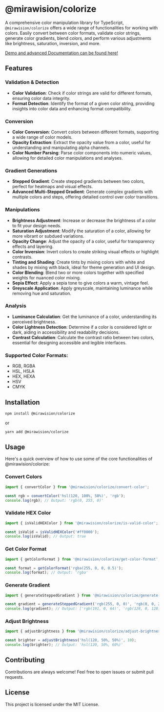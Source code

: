 # @mirawision/colorize

A comprehensive color manipulation library for TypeScript, `@mirawision/colorize` offers a wide range of functionalities for working with colors. Easily convert between color formats, validate color strings, generate color gradients, blend colors, and perform various adjustments like brightness, saturation, inversion, and more.

[Demo and advanced Documentation can be found here!](https://mirawision.github.io/colorize)

## Features

### Validation & Detection
- **Color Validation**: Check if color strings are valid for different formats, ensuring color data integrity.
- **Format Detection**: Identify the format of a given color string, providing insights into color data and enhancing format compatibility.

### Conversion
- **Color Conversion**: Convert colors between different formats, supporting a wide range of color models.
- **Opacity Extraction**: Extract the opacity value from a color, useful for understanding and manipulating alpha channels.
- **Color Number Parsing**: Parse color components into numeric values, allowing for detailed color manipulations and analyses.

### Gradient Generations
- **Stepped Gradient**: Create stepped gradients between two colors, perfect for heatmaps and visual effects.
- **Advanced Multi-Stepped Gradient**: Generate complex gradients with multiple colors and steps, offering detailed control over color transitions.

### Manipulations
- **Brightness Adjustment**: Increase or decrease the brightness of a color to fit your design needs.
- **Saturation Adjustment**: Modify the saturation of a color, allowing for more vibrant or subdued variations.
- **Opacity Change**: Adjust the opacity of a color, useful for transparency effects and layering.
- **Color Inversion**: Invert colors to create striking visual effects or highlight contrasts.
- **Tinting and Shading**: Create tints by mixing colors with white and shades by mixing with black, ideal for theme generation and UI design.
- **Color Blending**: Blend two or more colors together with specified weights for nuanced color mixing.
- **Sepia Effect**: Apply a sepia tone to give colors a warm, vintage feel.
- **Greyscale Application**: Apply greyscale, maintaining luminance while removing hue and saturation.

### Analysis
- **Luminance Calculation**: Get the luminance of a color, understanding its perceived brightness.
- **Color Lightness Detection**: Determine if a color is considered light or dark, aiding in accessibility and readability decisions.
- **Contrast Calculation**: Calculate the contrast ratio between two colors, essential for designing accessible and legible interfaces.

### Supported Color Formats:

- RGB, RGBA
- HSL, HSLA
- HEX, HEXA
- HSV
- CMYK

## Installation

```bash
npm install @mirawision/colorize
```

or 

```bash
yarn add @mirawision/colorize
```

## Usage

Here's a quick overview of how to use some of the core functionalities of @mirawision/colorize:

### Convert Colors

```javascript
import { convertColor } from '@mirawision/colorize/convert-color';

const rgb = convertColor('hsl(120, 100%, 50%)', 'rgb');
console.log(rgb); // Output: 'rgb(0, 255, 0)'
```

### Validate HEX Color

```javascript
import { isValidHEXColor } from '@mirawision/colorize/is-valid-color';

const isValid = isValidHEXColor('#ff0000');
console.log(isValid); // Output: true
```

### Get Color Format

```javascript
import { getColorFormat } from '@mirawision/colorize/get-color-format';

const format = getColorFormat('rgba(255, 0, 0, 0.5)');
console.log(format); // Output: 'rgba'
```

### Generate Gradient

```javascript
import { generateSteppedGradient } from '@mirawision/colorize/generate-stepped-gradient';

const gradient = generateSteppedGradient('rgb(255, 0, 0)', 'rgb(0, 0, 255)', 3);
console.log(gradient); // Output: ['rgb(191, 0, 64)', 'rgb(128, 0, 128)', 'rgb(64, 0, 191)']
```

### Adjust Brightness

```javascript
import { adjustBrightness } from '@mirawision/colorize/adjust-brightness';

const brighter = adjustBrightness('hsl(120, 50%, 50%)', 10);
console.log(brighter); // Output: 'hsl(120, 50%, 60%)'
```

## Contributing

Contributions are always welcome! Feel free to open issues or submit pull requests.

## License

This project is licensed under the MIT License.
